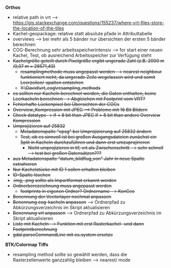 **Orthos**
- relative path in vrt  --> https://gis.stackexchange.com/questions/155237/where-vrt-files-store-the-location-of-the-tiles
- Kachel-geopackage: relative statt absolute pfade in Attributtabelle
- overviews --> bei mehr als 5 bänder nur übersichten der ersten 5 bänder berechnen
- COG-Berechnung sehr arbeitsspeicherintensiv --> for start einer neuen Kachel, Test, ob ausreichend Arbeitsspeicher zur Verfügung steht
- ~~Kachelgröße geteilt durch Pixelgröße ergibt ungerade Zahl (z.B. 2000 m /0,07 m = 28571,43)~~
  - ~~resamplingmethode muss angepasst werden --> nearest neighbour funktioniert nicht, da ungerade Zeile wegelassen wird und somit Leerzeilen/-spalten entstehen~~
  - ~~Y:\David\vrt_cog\resampling_methods~~
- ~~es sollten nur Kacheln berechnet werden, die Daten enthalten, keine Leerkacheln berechnen --> Abgleichen mit Footprint vom VRT?~~
- ~~Fehlerhafte Lückenpixel bei Übersichten der COGs~~
- ~~Overview_Kompression mit JPEG --> Probleme mit 16 Bit Bildern~~
-   ~~Check datatype--> if < 8 bit than JPEG if > 8 bit than andere Overview Kompression~~
- ~~Umprojizieren auf 25832~~
  - ~~Metadatenspalte "epsg" bei Umprojizierung auf 25832 ändern~~
  - ~~Test, ob es sinnvoll ist bei großen Ausgangsdateien zunächst ein Split in Kacheln durchzuführen und dann erst umzuprojirieren~~
    - ~~Nicht umprojizieren in tif, vrt als Zwischenschritt --> sehr schnell --> test bei großen Datensätzen???~~
- ~~aus Metadatenspalte "datum_bildflug_von" Jahr in neue Spalte extrahieren~~
- ~~Nur Kachelstücke mit ID 1 sollen erhalten bleiben~~
- ~~ID-Spalte löschen~~
- ~~.img, .png sollte als Importformat erkannt werden~~
- ~~Ordnerberezeichnung muss angepasst werden~~
  - ~~footprints in eigenen Ordner? Ordnername --> KonGeo~~
- ~~Benennung der Vectorlayer nochmal anpassen~~
- ~~Benennung cog-kacheln anpassen~~ --> Ordnerpfad zu Abkürzungsverzeichnis im Skript aktualisieren
- ~~Benennung vrt anpassen~~ --> Ordnerpfad zu Abkürzungsverzeichnis im Skript aktualisieren
- ~~Liste mit Kacheln --> Funktion mit erst Rasterkachel- und dann Footprintberechnung~~
- ~~gdal.parseCommandLine mit os.system ersetze~~

**BTK/Colormap Tiffs**
- resampling method sollte so gewählt werden, dass die Rasterzellenwerte ganzzahlig bleiben --> nearest/ mode
